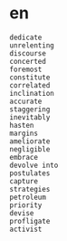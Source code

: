 # en

    dedicate
    unrelenting
    discourse
    concerted
    foremost
    constitute
    correlated
    inclination
    accurate
    staggering
    inevitably
    hasten
    margins
    ameliorate
    negligible
    embrace
    devolve into
    postulates
    capture
    strategies
    petroleum
    priority
    devise
    profligate
    activist

